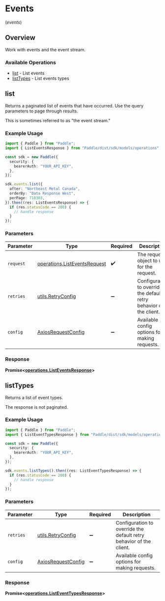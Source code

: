# Events
(*events*)

## Overview

Work with events and the event stream.

### Available Operations

* [list](#list) - List events
* [listTypes](#listtypes) - List events types

## list

Returns a paginated list of events that have occurred. Use the query parameters to page through results.

This is sometimes referred to as "the event stream."

### Example Usage

```typescript
import { Paddle } from "Paddle";
import { ListEventsResponse } from "Paddle/dist/sdk/models/operations";

const sdk = new Paddle({
  security: {
    bearerAuth: "YOUR_API_KEY",
  },
});

sdk.events.list({
  after: "Northeast Metal Canada",
  orderBy: "Data Response West",
  perPage: 718303,
}).then((res: ListEventsResponse) => {
  if (res.statusCode == 200) {
    // handle response
  }
});
```

### Parameters

| Parameter                                                                    | Type                                                                         | Required                                                                     | Description                                                                  |
| ---------------------------------------------------------------------------- | ---------------------------------------------------------------------------- | ---------------------------------------------------------------------------- | ---------------------------------------------------------------------------- |
| `request`                                                                    | [operations.ListEventsRequest](../../models/operations/listeventsrequest.md) | :heavy_check_mark:                                                           | The request object to use for the request.                                   |
| `retries`                                                                    | [utils.RetryConfig](../../models/utils/retryconfig.md)                       | :heavy_minus_sign:                                                           | Configuration to override the default retry behavior of the client.          |
| `config`                                                                     | [AxiosRequestConfig](https://axios-http.com/docs/req_config)                 | :heavy_minus_sign:                                                           | Available config options for making requests.                                |


### Response

**Promise<[operations.ListEventsResponse](../../models/operations/listeventsresponse.md)>**


## listTypes

Returns a list of event types.

The response is not paginated.

### Example Usage

```typescript
import { Paddle } from "Paddle";
import { ListEventTypesResponse } from "Paddle/dist/sdk/models/operations";

const sdk = new Paddle({
  security: {
    bearerAuth: "YOUR_API_KEY",
  },
});

sdk.events.listTypes().then((res: ListEventTypesResponse) => {
  if (res.statusCode == 200) {
    // handle response
  }
});
```

### Parameters

| Parameter                                                           | Type                                                                | Required                                                            | Description                                                         |
| ------------------------------------------------------------------- | ------------------------------------------------------------------- | ------------------------------------------------------------------- | ------------------------------------------------------------------- |
| `retries`                                                           | [utils.RetryConfig](../../models/utils/retryconfig.md)              | :heavy_minus_sign:                                                  | Configuration to override the default retry behavior of the client. |
| `config`                                                            | [AxiosRequestConfig](https://axios-http.com/docs/req_config)        | :heavy_minus_sign:                                                  | Available config options for making requests.                       |


### Response

**Promise<[operations.ListEventTypesResponse](../../models/operations/listeventtypesresponse.md)>**

